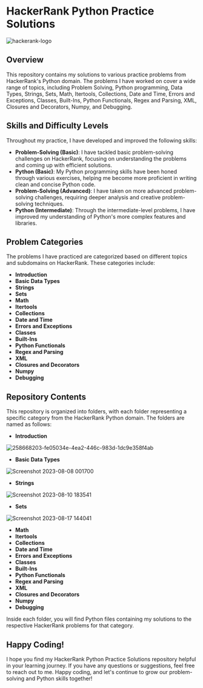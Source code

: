 # HackerRank Python Practice Solutions

![hackerank-logo](https://github.com/AMSANJEEV28/Python_HackerRank/assets/81654437/d22665ee-edc4-4c79-b079-1f21ad083271)

## Overview

This repository contains my solutions to various practice problems from HackerRank's Python domain. The problems I have worked on cover a wide range of topics, including Problem Solving, Python programming, Data Types, Strings, Sets, Math, Itertools, Collections, Date and Time, Errors and Exceptions, Classes, Built-Ins, Python Functionals, Regex and Parsing, XML, Closures and Decorators, Numpy, and Debugging.

## Skills and Difficulty Levels

Throughout my practice, I have developed and improved the following skills:

- **Problem-Solving (Basic)**: I have tackled basic problem-solving challenges on HackerRank, focusing on understanding the problems and coming up with efficient solutions.
- **Python (Basic)**: My Python programming skills have been honed through various exercises, helping me become more proficient in writing clean and concise Python code.
- **Problem-Solving (Advanced)**: I have taken on more advanced problem-solving challenges, requiring deeper analysis and creative problem-solving techniques.
- **Python (Intermediate)**: Through the intermediate-level problems, I have improved my understanding of Python's more complex features and libraries.

## Problem Categories

The problems I have practiced are categorized based on different topics and subdomains on HackerRank. These categories include:

- **Introduction**
- **Basic Data Types**
- **Strings**
- **Sets**
- **Math**
- **Itertools**
- **Collections**
- **Date and Time**
- **Errors and Exceptions**
- **Classes**
- **Built-Ins**
- **Python Functionals**
- **Regex and Parsing**
- **XML**
- **Closures and Decorators**
- **Numpy**
- **Debugging**

## Repository Contents

This repository is organized into folders, with each folder representing a specific category from the HackerRank Python domain. The folders are named as follows:

- **Introduction**

![258668203-fe05034e-4ea2-446c-983d-1dc9e358f4ab](https://github.com/AMSANJEEV28/Python_HackerRank/assets/81654437/b9c3a94b-c7ee-45c8-b5d5-819c357d580f)

- **Basic Data Types**

![Screenshot 2023-08-08 001700](https://github.com/AMSANJEEV28/Python_HackerRank/assets/81654437/a7cd767d-e3d0-421e-b401-42e87f1134b7)

- **Strings**
  
![Screenshot 2023-08-10 183541](https://github.com/AMSANJEEV28/Python_HackerRank/assets/81654437/bd9408ba-fe81-4f5f-81e3-9e23413634a2)

- **Sets**
  
![Screenshot 2023-08-17 144041](https://github.com/AMSANJEEV28/Python_HackerRank/assets/81654437/169b0b8a-ec3f-4aa1-8e0f-c9f90afef856)

- **Math**
- **Itertools**
- **Collections**
- **Date and Time**
- **Errors and Exceptions**
- **Classes**
- **Built-Ins**
- **Python Functionals**
- **Regex and Parsing**
- **XML**
- **Closures and Decorators**
- **Numpy**
- **Debugging**

Inside each folder, you will find Python files containing my solutions to the respective HackerRank problems for that category.


## Happy Coding!

I hope you find my HackerRank Python Practice Solutions repository helpful in your learning journey. If you have any questions or suggestions, feel free to reach out to me. Happy coding, and let's continue to grow our problem-solving and Python skills together!
